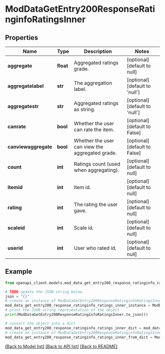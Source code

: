 # ModDataGetEntry200ResponseRatinginfoRatingsInner


## Properties

Name | Type | Description | Notes
------------ | ------------- | ------------- | -------------
**aggregate** | **float** | Aggregated ratings grade. | [optional] [default to null]
**aggregatelabel** | **str** | The aggregation label. | [optional] [default to 'null']
**aggregatestr** | **str** | Aggregated ratings as string. | [optional] [default to 'null']
**canrate** | **bool** | Whether the user can rate the item. | [optional] [default to False]
**canviewaggregate** | **bool** | Whether the user can view the aggregated grade. | [optional] [default to False]
**count** | **int** | Ratings count (used when aggregating). | [optional] [default to null]
**itemid** | **int** | Item id. | [optional] [default to null]
**rating** | **int** | The rating the user gave. | [optional] [default to null]
**scaleid** | **int** | Scale id. | [optional] [default to null]
**userid** | **int** | User who rated id. | [optional] [default to null]

## Example

```python
from openapi_client.models.mod_data_get_entry200_response_ratinginfo_ratings_inner import ModDataGetEntry200ResponseRatinginfoRatingsInner

# TODO update the JSON string below
json = "{}"
# create an instance of ModDataGetEntry200ResponseRatinginfoRatingsInner from a JSON string
mod_data_get_entry200_response_ratinginfo_ratings_inner_instance = ModDataGetEntry200ResponseRatinginfoRatingsInner.from_json(json)
# print the JSON string representation of the object
print(ModDataGetEntry200ResponseRatinginfoRatingsInner.to_json())

# convert the object into a dict
mod_data_get_entry200_response_ratinginfo_ratings_inner_dict = mod_data_get_entry200_response_ratinginfo_ratings_inner_instance.to_dict()
# create an instance of ModDataGetEntry200ResponseRatinginfoRatingsInner from a dict
mod_data_get_entry200_response_ratinginfo_ratings_inner_from_dict = ModDataGetEntry200ResponseRatinginfoRatingsInner.from_dict(mod_data_get_entry200_response_ratinginfo_ratings_inner_dict)
```
[[Back to Model list]](../README.md#documentation-for-models) [[Back to API list]](../README.md#documentation-for-api-endpoints) [[Back to README]](../README.md)


